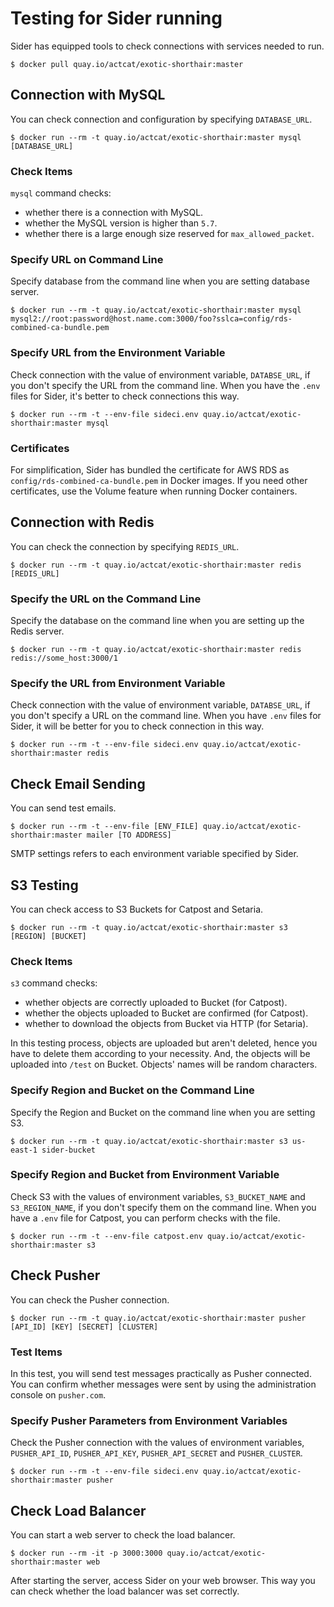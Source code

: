 # Testing for Sider running

Sider has equipped tools to check connections with services needed to run.

```
$ docker pull quay.io/actcat/exotic-shorthair:master
```

## Connection with MySQL
You can check connection and configuration by specifying `DATABASE_URL`.

```
$ docker run --rm -t quay.io/actcat/exotic-shorthair:master mysql [DATABASE_URL]
```

### Check Items
`mysql` command checks:

* whether there is a connection with MySQL.
* whether the MySQL version is higher than `5.7`.
* whether there is a large enough size reserved for `max_allowed_packet`.

### Specify URL on Command Line
Specify database from the command line when you are setting database server.

```
$ docker run --rm -t quay.io/actcat/exotic-shorthair:master mysql mysql2://root:password@host.name.com:3000/foo?sslca=config/rds-combined-ca-bundle.pem
```

### Specify URL from the Environment Variable
Check connection with the value of environment variable, `DATABSE_URL`, if you don't specify the URL from the command line. When you have the `.env` files for Sider, it's better to check connections this way.

```
$ docker run --rm -t --env-file sideci.env quay.io/actcat/exotic-shorthair:master mysql
```

### Certificates
For simplification, Sider has bundled the certificate for AWS RDS as `config/rds-combined-ca-bundle.pem` in Docker images. If you need other certificates, use the Volume feature when running Docker containers.

## Connection with Redis
You can check the connection by specifying `REDIS_URL`.

```
$ docker run --rm -t quay.io/actcat/exotic-shorthair:master redis [REDIS_URL]
```

### Specify the URL on the Command Line
Specify the database on the command line when you are setting up the Redis server.

```
$ docker run --rm -t quay.io/actcat/exotic-shorthair:master redis redis://some_host:3000/1
```

### Specify the URL from Environment Variable
Check connection with the value of environment variable, `DATABSE_URL`, if you don't specify a URL on the command line. When you have `.env` files for Sider, it will be better for you to check connection in this way.

```
$ docker run --rm -t --env-file sideci.env quay.io/actcat/exotic-shorthair:master redis
```

## Check Email Sending
You can send test emails.

```
$ docker run --rm -t --env-file [ENV_FILE] quay.io/actcat/exotic-shorthair:master mailer [TO ADDRESS]
```

SMTP settings refers to each environment variable specified by Sider.

## S3 Testing
You can check access to S3 Buckets for Catpost and Setaria.

```
$ docker run --rm -t quay.io/actcat/exotic-shorthair:master s3 [REGION] [BUCKET]
```

### Check Items
`s3` command checks:

* whether objects are correctly uploaded to Bucket (for Catpost).
* whether the objects uploaded to Bucket are confirmed (for Catpost).
* whether to download the objects from Bucket via HTTP (for Setaria).

In this testing process, objects are uploaded but aren't deleted, hence you have to delete them according to your necessity. And, the objects will be uploaded into `/test` on Bucket. Objects' names will be random characters.

### Specify Region and Bucket on the Command Line
Specify the Region and Bucket on the command line when you are setting S3.

```
$ docker run --rm -t quay.io/actcat/exotic-shorthair:master s3 us-east-1 sider-bucket
```

### Specify Region and Bucket from Environment Variable
Check S3 with the values of environment variables, `S3_BUCKET_NAME` and `S3_REGION_NAME`, if you don't specify them on the command line. When you have a `.env` file for Catpost, you can perform checks with the file.

```
$ docker run --rm -t --env-file catpost.env quay.io/actcat/exotic-shorthair:master s3
```

## Check Pusher
You can check the Pusher connection.

```
$ docker run --rm -t quay.io/actcat/exotic-shorthair:master pusher [API_ID] [KEY] [SECRET] [CLUSTER]
```

### Test Items
In this test, you will send test messages practically as Pusher connected. You can confirm whether messages were sent by using the administration console on `pusher.com`.

### Specify Pusher Parameters from Environment Variables
Check the Pusher connection with the values of environment variables, `PUSHER_API_ID`, `PUSHER_API_KEY`, `PUSHER_API_SECRET` and `PUSHER_CLUSTER`.

```
$ docker run --rm -t --env-file sideci.env quay.io/actcat/exotic-shorthair:master pusher
```

## Check Load Balancer
You can start a web server to check the load balancer.

```
$ docker run --rm -it -p 3000:3000 quay.io/actcat/exotic-shorthair:master web
```

After starting the server, access Sider on your web browser. This way you can check whether the load balancer was set correctly.
